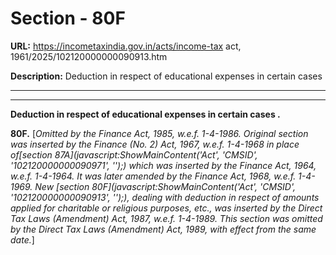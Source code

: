 # Section - 80F

**URL:** https://incometaxindia.gov.in/acts/income-tax act, 1961/2025/102120000000090913.htm

**Description:** Deduction in respect of educational expenses in certain cases

---

****  
  
**Deduction in respect of educational expenses in certain cases .**

**80F.** [_Omitted by the Finance Act, 1985, w.e.f. 1-4-1986. Original section was inserted by the Finance (No. 2) Act, 1967, w.e.f. 1-4-1968 in place of[section 87A](javascript:ShowMainContent\('Act', 'CMSID', '102120000000090971', ''\);) which was inserted by the Finance Act, 1964, w.e.f. 1-4-1964. It was later amended by the Finance Act, 1968, w.e.f. 1-4-1969. New [section 80F](javascript:ShowMainContent\('Act', 'CMSID', '102120000000090913', ''\);), dealing with deduction in respect of amounts applied for charitable or religious purposes, etc., was inserted by the Direct Tax Laws (Amendment) Act, 1987, w.e.f. 1-4-1989. This section was omitted by the Direct Tax Laws (Amendment) Act, 1989, with effect from the same date._]